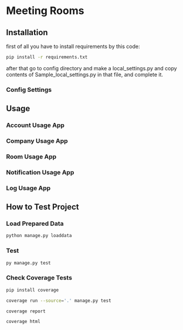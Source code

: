 # Meeting Rooms

## Installation 
first of all you have to install requirements by this code:
```bash
pip install -r requirements.txt
```
after that go to config directory and make a local_settings.py
and copy contents of Sample_local_settings.py in that file, and complete it.

### Config Settings

## Usage

### Account Usage App

### Company Usage App


### Room Usage App


### Notification Usage App


### Log Usage App


## How to Test Project 

### Load Prepared Data
```bash
python manage.py loaddata
```

### Test 
```bash
py manage.py test
```
### Check Coverage Tests

```bash
pip install coverage
```

```bash
coverage run --source='.' manage.py test
```

```bash
coverage report
```

```bash
coverage html
```










